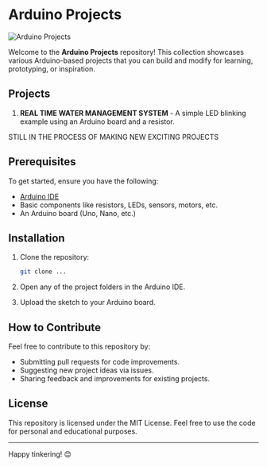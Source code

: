 # Arduino Projects

![Arduino Projects]([https://placehold.co/600x300.png?text=Arduino+Projects](https://encrypted-tbn0.gstatic.com/images?q=tbn:ANd9GcQuRtiofGMlVqJImLJerL8ii7M7-VkVcsFjg5j6theeHxaD5AsCYr5cVyM5qOs3n3Fjxrg&usqp=CAU))

Welcome to the **Arduino Projects** repository! This collection showcases various Arduino-based projects that you can build and modify for learning, prototyping, or inspiration.

## Projects

1. **REAL TIME WATER MANAGEMENT SYSTEM** - A simple LED blinking example using an Arduino board and a resistor.

STILL IN THE PROCESS OF MAKING NEW EXCITING PROJECTS

## Prerequisites

To get started, ensure you have the following:

- [Arduino IDE](https://www.arduino.cc/en/software)
- Basic components like resistors, LEDs, sensors, motors, etc.
- An Arduino board (Uno, Nano, etc.)

## Installation

1. Clone the repository:
    ```bash
    git clone ...
    ```

2. Open any of the project folders in the Arduino IDE.

3. Upload the sketch to your Arduino board.

## How to Contribute

Feel free to contribute to this repository by:

- Submitting pull requests for code improvements.
- Suggesting new project ideas via issues.
- Sharing feedback and improvements for existing projects.

## License

This repository is licensed under the MIT License. Feel free to use the code for personal and educational purposes.

---

Happy tinkering! 😊
